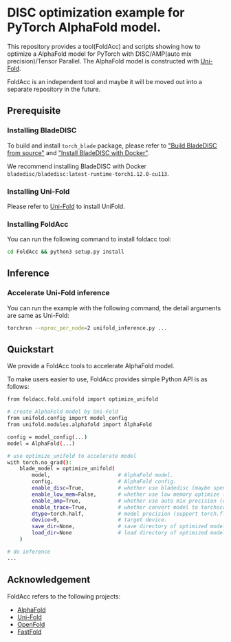 # DISC optimization example for PyTorch AlphaFold model.

This repository provides a tool(FoldAcc) and scripts showing how to optimize a AlphaFold model for PyTorch with DISC/AMP(auto mix precision)/Tensor Parallel.
The AlphaFold model is constructed with [Uni-Fold](https://github.com/dptech-corp/Uni-Fold).

FoldAcc is an independent tool and maybe it will be moved out into a separate repository in the future.

## Prerequisite

### Installing BladeDISC

To build and install `torch_blade` package, please refer to
["Build BladeDISC from source"](https://github.com/alibaba/BladeDISC/blob/main/docs/build_from_source.md) and
["Install BladeDISC with Docker"](https://github.com/alibaba/BladeDISC/blob/main/docs/install_with_docker.md).

We recommend installing BladeDISC with Docker `bladedisc/bladedisc:latest-runtime-torch1.12.0-cu113`.

### Installing Uni-Fold

Please refer to [Uni-Fold](https://github.com/dptech-corp/Uni-Fold) to install UniFold.

### Installing FoldAcc

You can run the following command to install foldacc tool:

```bash
cd FoldAcc && python3 setup.py install
```

## Inference

### Accelerate Uni-Fold inference

You can run the example with the following command, the detail arguments are same as Uni-Fold:

```bash
torchrun --nproc_per_node=2 unifold_inference.py ...
```

## Quickstart

We provide a FoldAcc tools to accelerate AlphaFold model.

To make users easier to use, FoldAcc provides simple Python API is as follows:

```bash
from foldacc.fold.unifold import optimize_unifold

# create AlphaFold model by Uni-Fold
from unifold.config import model_config
from unifold.modules.alphafold import AlphaFold

config = model_config(...)
model = AlphaFold(...)

# use optimize_unifold to accelerate model
with torch.no_grad():
    blade_model = optimize_unifold(
        model,                      # AlphaFold model.
        config,                     # AlphaFold config.
        enable_disc=True,           # whether use bladedisc (maybe spend two hours if open).
        enable_low_mem=False,       # whether use low memory optimize (for long sequence).
        enable_amp=True,            # whether use auto mix precision (only use for float16).
        enable_trace=True,          # whether convert model to torchscript.
        dtype=torch.half,           # model precision (support torch.float/torch.half/torch.bfloat16).
        device=0,                   # target device.
        save_dir=None,              # save directory of optimized model.
        load_dir=None               # load directory of optimized model.
    )

# do inference
...

```

## Acknowledgement

FoldAcc refers to the following projects:

- [AlphaFold](https://github.com/deepmind/alphafold)
- [Uni-Fold](https://github.com/dptech-corp/Uni-Fold)
- [OpenFold](https://github.com/aqlaboratory/openfold)
- [FastFold](https://github.com/hpcaitech/FastFold)